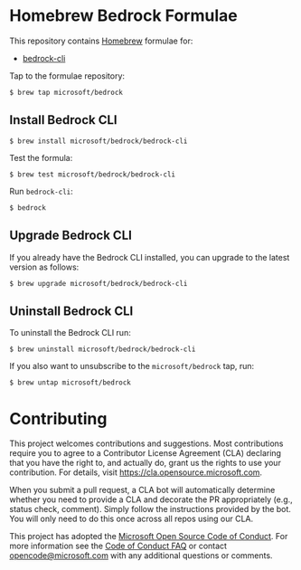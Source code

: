 # Homebrew Bedrock Formulae
This repository contains [Homebrew](https://brew.sh/) formulae for:
- [bedrock-cli](https://github.com/microsoft/bedrock-cli)

Tap to the formulae repository:
```
$ brew tap microsoft/bedrock
```

## Install Bedrock CLI

```
$ brew install microsoft/bedrock/bedrock-cli
```

Test the formula:
```
$ brew test microsoft/bedrock/bedrock-cli
```

Run `bedrock-cli`:
```
$ bedrock
```

## Upgrade Bedrock CLI
If you already have the Bedrock CLI installed, you can upgrade to the latest version as follows:
```
$ brew upgrade microsoft/bedrock/bedrock-cli
```

## Uninstall Bedrock CLI
To uninstall the Bedrock CLI run:
```
$ brew uninstall microsoft/bedrock/bedrock-cli
```

If you also want to unsubscribe to the `microsoft/bedrock` tap, run:
```
$ brew untap microsoft/bedrock
```



# Contributing

This project welcomes contributions and suggestions.  Most contributions require you to agree to a
Contributor License Agreement (CLA) declaring that you have the right to, and actually do, grant us
the rights to use your contribution. For details, visit https://cla.opensource.microsoft.com.

When you submit a pull request, a CLA bot will automatically determine whether you need to provide
a CLA and decorate the PR appropriately (e.g., status check, comment). Simply follow the instructions
provided by the bot. You will only need to do this once across all repos using our CLA.

This project has adopted the [Microsoft Open Source Code of Conduct](https://opensource.microsoft.com/codeofconduct/).
For more information see the [Code of Conduct FAQ](https://opensource.microsoft.com/codeofconduct/faq/) or
contact [opencode@microsoft.com](mailto:opencode@microsoft.com) with any additional questions or comments.
